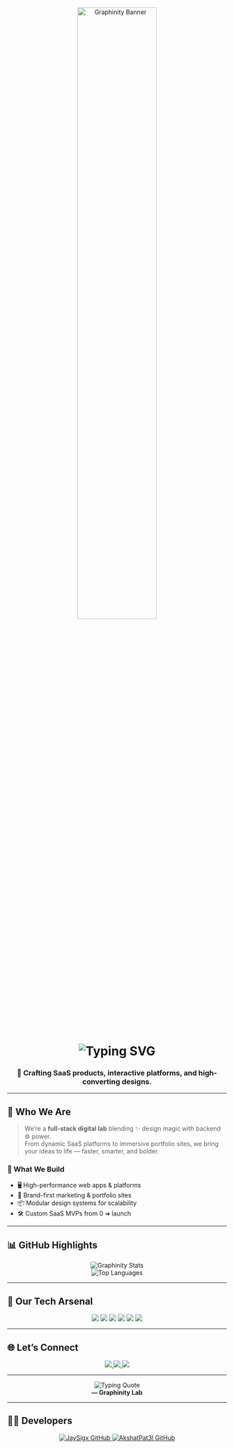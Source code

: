 
<br />

<p align="center">
  <img src="https://graphinitylab.com/banner_trans.webp" width="60%" alt="Graphinity Banner"/>
</p>

<h1 align="center">
  <img src="https://readme-typing-svg.demolab.com?font=Fira+Code&size=24&duration=3000&pause=1000&center=true&vCenter=true&width=500&lines=Creative+Tech+Studio;Next.js+%7C+SaaS+%7C+Design+Experts" alt="Typing SVG" />
</h1>

<h3 align="center">🚀 Crafting SaaS products, interactive platforms, and high-converting designs.</h3>

---

## 🧠 Who We Are

> We’re a **full-stack digital lab** blending ✨ design magic with backend ⚙️ power.  
> From dynamic SaaS platforms to immersive portfolio sites, we bring your ideas to life — faster, smarter, and bolder.

### 💼 What We Build

- 🖥️ High-performance web apps & platforms  
- 🎨 Brand-first marketing & portfolio sites  
- 📦 Modular design systems for scalability  
- 🛠️ Custom SaaS MVPs from 0 ➜ launch  

---

## 📊 GitHub Highlights

<p align="center">
  <img src="https://github-readme-stats.vercel.app/api?username=graphinitylab&show_icons=true&theme=radical&hide_title=true&count_private=true" alt="Graphinity Stats" />
  <br/>
  <img src="https://github-readme-stats.vercel.app/api/top-langs/?username=graphinitylab&layout=compact&theme=radical" alt="Top Languages" />
</p>

---

## 🧰 Our Tech Arsenal

<p align="center">
  <img src="https://img.shields.io/badge/Next.js-000?style=for-the-badge&logo=next.js&logoColor=white" />
  <img src="https://img.shields.io/badge/React-61DAFB?style=for-the-badge&logo=react&logoColor=black" />
  <img src="https://img.shields.io/badge/Tailwind-38bdf8?style=for-the-badge&logo=tailwindcss&logoColor=white" />
  <img src="https://img.shields.io/badge/Node.js-339933?style=for-the-badge&logo=node.js&logoColor=white" />
  <img src="https://img.shields.io/badge/Firebase-FFCA28?style=for-the-badge&logo=firebase&logoColor=black" />
  <img src="https://img.shields.io/badge/MongoDB-47A248?style=for-the-badge&logo=mongodb&logoColor=white" />
</p>

---

## 🌐 Let’s Connect

<p align="center">
  <a href="https://graphinitylab.com" target="_blank">
    <img src="https://img.shields.io/badge/Website-111?style=for-the-badge&logo=vercel&logoColor=white" />
  </a>
  <a href="mailto:contact@graphinitylab.com">
    <img src="https://img.shields.io/badge/Email-EA4335?style=for-the-badge&logo=gmail&logoColor=white" />
  </a>
  <a href="https://www.instagram.com/graphinitylab/" target="_blank">
    <img src="https://img.shields.io/badge/Instagram-E4405F?style=for-the-badge&logo=instagram&logoColor=white" />
  </a>
</p>

---

<p align="center">
  <img src="https://readme-typing-svg.demolab.com?font=Fira+Code&pause=1000&color=FF7B00&center=true&width=380&lines=%22Think+Bold.+Build+Smarter.%22" alt="Typing Quote" />
  <br/>
  <strong>— Graphinity Lab</strong>
</p>

---

## 👨‍💻 Developers

<p align="center">
  <a href="https://github.com/jaysigx" target="_blank">
    <img src="https://img.shields.io/badge/JaySigx-100000?style=for-the-badge&logo=github&logoColor=white" alt="JaySigx GitHub" />
  </a>
  <a href="https://github.com/akshatpat3l" target="_blank">
    <img src="https://img.shields.io/badge/AkshatPat3l-100000?style=for-the-badge&logo=github&logoColor=white" alt="AkshatPat3l GitHub" />
  </a>
</p>
